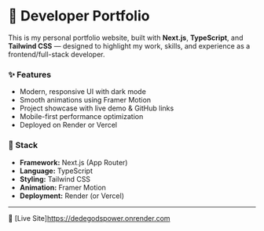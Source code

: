 # 💼 Developer Portfolio

This is my personal portfolio website, built with **Next.js**, **TypeScript**, and **Tailwind CSS** — designed to highlight my work, skills, and experience as a frontend/full-stack developer.

### ✨ Features

- Modern, responsive UI with dark mode
- Smooth animations using Framer Motion
- Project showcase with live demo & GitHub links
- Mobile-first performance optimization
- Deployed on Render or Vercel

### 🔧 Stack

- **Framework:** Next.js (App Router)
- **Language:** TypeScript
- **Styling:** Tailwind CSS
- **Animation:** Framer Motion
- **Deployment:** Render (or Vercel)

---

🚀 [Live Site]https://dedegodspower.onrender.com
